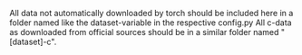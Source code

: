 All data not automatically downloaded by torch should be included here in a folder named like the dataset-variable in the respective config.py
All c-data as downloaded from official sources should be in a similar folder named "[dataset]-c".
